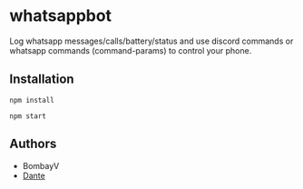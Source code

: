 # whatsappbot
Log whatsapp messages/calls/battery/status and use discord commands or whatsapp commands (command-params) to control your phone.

## Installation
```npm
npm install

npm start
```

## Authors
- BombayV
- [Dante](https://github.com/D4NTE-4LEX)
